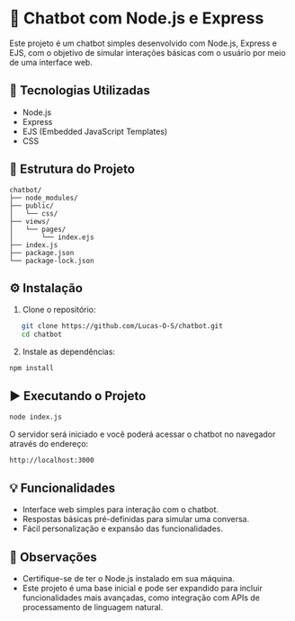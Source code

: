 # 🤖 Chatbot com Node.js e Express

Este projeto é um chatbot simples desenvolvido com Node.js, Express e EJS, com o objetivo de simular interações básicas com o usuário por meio de uma interface web.

## 🚀 Tecnologias Utilizadas

- Node.js
- Express
- EJS (Embedded JavaScript Templates)
- CSS

## 📁 Estrutura do Projeto
````pgsql
chatbot/
├── node_modules/
├── public/
│   └── css/
├── views/
│   └── pages/
│       └── index.ejs
├── index.js
├── package.json
└── package-lock.json
````
## ⚙️ Instalação

1. Clone o repositório:

```bash
   git clone https://github.com/Lucas-O-S/chatbot.git
   cd chatbot

````

2. Instale as dependências:


```bash
npm install
````

## ▶️ Executando o Projeto

```bash
node index.js
````
O servidor será iniciado e você poderá acessar o chatbot no navegador através do endereço:
```bash
http://localhost:3000
````
## 💡 Funcionalidades

- Interface web simples para interação com o chatbot.
- Respostas básicas pré-definidas para simular uma conversa.
- Fácil personalização e expansão das funcionalidades.

## 📌 Observações

- Certifique-se de ter o Node.js instalado em sua máquina.
- Este projeto é uma base inicial e pode ser expandido para incluir funcionalidades mais avançadas, como integração com APIs de processamento de linguagem natural.
